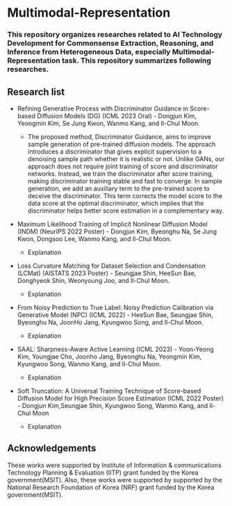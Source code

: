 # Multimodal-Representation

### This repository organizes researches related to AI Technology Development for Commonsense Extraction, Reasoning, and Inference from Heterogeneous Data, especially Multimodal-Representation task. This repository summarizes following researches.

## Research list
* Refining Generative Process with Discriminator Guidance in Score-based Diffusion Models (DG) (ICML 2023 Oral) - Dongjun Kim, Yeongmin Kim, Se Jung Kwon, Wanmo Kang, and Il-Chul Moon.
  * The proposed method, Discriminator Guidance, aims to improve sample generation of pre-trained diffusion models. The approach introduces a discriminator that gives explicit supervision to a denoising sample path whether it is realistic or not. Unlike GANs, our approach does not require joint training of score and discriminator networks. Instead, we train the discriminator after score training, making discriminator training stable and fast to converge. In sample generation, we add an auxiliary term to the pre-trained score to deceive the discriminator. This term corrects the model score to the data score at the optimal discriminator, which implies that the discriminator helps better score estimation in a complementary way.
 
* Maximum Likelihood Training of Implicit Nonlinear Diffusion Model (INDM) (NeurIPS 2022 Poster) - Dongjun Kim, Byeonghu Na, Se Jung Kwon, Dongsoo Lee, Wanmo Kang, and Il-Chul Moon.
  * Explanation
* Loss Curvature Matching for Dataset Selection and Condensation (LCMat) (AISTATS 2023 Poster) - Seungjae Shin, HeeSun Bae, Donghyeok Shin, Weonyoung Joo, and Il-Chul Moon.
  * Explanation 
* From Noisy Prediction to True Label: Noisy Prediction Calibration via Generative Model (NPC) (ICML 2022) - HeeSun Bae, Seungjae Shin, Byeonghu Na, JoonHo Jang, Kyungwoo Song, and Il-Chul Moon.
  * Explanation
* SAAL: Sharpness-Aware Active Learning (ICML 2023) - Yoon-Yeong Kim, Youngjae Cho, Joonho Jang, Byeonghu Na, Yeongmin Kim, Kyungwoo Song, Wanmo Kang, and Il-Chul Moon.
  * Explanation
* Soft Truncation: A Universal Training Technique of Score-based Diffusion Model for High Precision Score Estimation (ICML 2022 Poster) - Dongjun Kim,Seungjae Shin, Kyungwoo Song, Wanmo Kang, and Il-Chul Moon
  * Explanation

## Acknowledgements
These works were supported by Institute of Information & communications Technology Planning & Evaluation (IITP) grant funded by the Korea government(MSIT). Also, these works were supported by supported by the National Research Foundation of Korea (NRF) grant funded by the Korea government(MSIT).
